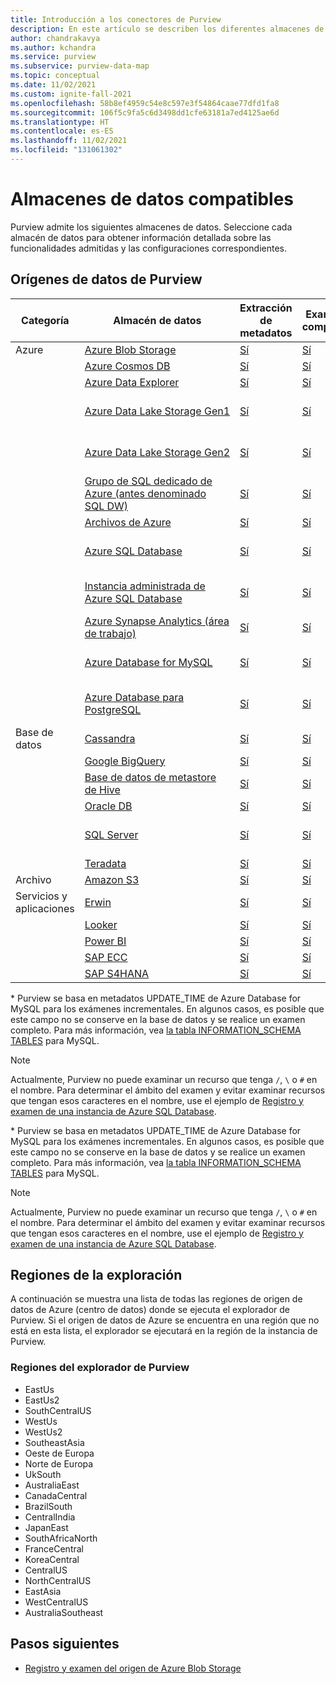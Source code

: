 ```yaml
---
title: Introducción a los conectores de Purview
description: En este artículo se describen los diferentes almacenes de datos y funcionalidades admitidos en Purview
author: chandrakavya
ms.author: kchandra
ms.service: purview
ms.subservice: purview-data-map
ms.topic: conceptual
ms.date: 11/02/2021
ms.custom: ignite-fall-2021
ms.openlocfilehash: 58b8ef4959c54e8c597e3f54864caae77dfd1fa8
ms.sourcegitcommit: 106f5c9fa5c6d3498dd1cfe63181a7ed4125ae6d
ms.translationtype: HT
ms.contentlocale: es-ES
ms.lasthandoff: 11/02/2021
ms.locfileid: "131061302"
---
```

# <a name="supported-data-stores"></a>Almacenes de datos compatibles

Purview admite los siguientes almacenes de datos. Seleccione cada almacén de datos para obtener información detallada sobre las funcionalidades admitidas y las configuraciones correspondientes.

## <a name="purview-data-sources"></a>Orígenes de datos de Purview

|**Categoría**|  **Almacén de datos**  |**Extracción de metadatos**|**Examen completo**|**Examen incremental**|**Examen con ámbito**|**Clasificación**|**Directiva de acceso**|**Lineage**|
|---|---|---|---|---|---|---|---|---|
| Azure | [Azure Blob Storage](register-scan-azure-blob-storage-source.md)| [Sí](register-scan-azure-blob-storage-source.md#register) | [Sí](register-scan-azure-blob-storage-source.md#scan)|[Sí](register-scan-azure-blob-storage-source.md#scan) | [Sí](register-scan-azure-blob-storage-source.md#scan)|[Sí](register-scan-azure-blob-storage-source.md#scan)| Sí | No|
||[Azure Cosmos DB](register-scan-azure-cosmos-database.md)| [Sí](register-scan-azure-cosmos-database.md#register) | [Sí](register-scan-azure-cosmos-database.md#scan)|[Sí](register-scan-azure-cosmos-database.md#scan) | [Sí](register-scan-azure-cosmos-database.md#scan)|[Sí](register-scan-azure-cosmos-database.md#scan)|No|No|
||[Azure Data Explorer](register-scan-azure-data-explorer.md)| [Sí](register-scan-azure-data-explorer.md#register) | [Sí](register-scan-azure-data-explorer.md#scan) | [Sí](register-scan-azure-data-explorer.md#scan) | [Sí](register-scan-azure-data-explorer.md#scan)| [Sí](register-scan-azure-data-explorer.md#scan)| No | No |
||[Azure Data Lake Storage Gen1](register-scan-adls-gen1.md)| [Sí](register-scan-adls-gen1.md#register) | [Sí](register-scan-adls-gen1.md#scan)|[Sí](register-scan-adls-gen1.md#scan) | [Sí](register-scan-adls-gen1.md#scan)|[Sí](register-scan-adls-gen1.md#scan)| No |[Linaje de Data Factory](how-to-link-azure-data-factory.md) |
||[Azure Data Lake Storage Gen2](register-scan-adls-gen2.md)| [Sí](register-scan-adls-gen2.md#register) | [Sí](register-scan-adls-gen2.md#scan)|[Sí](register-scan-adls-gen2.md#scan) | [Sí](register-scan-adls-gen2.md#scan)|[Sí](register-scan-adls-gen2.md#scan)| Sí | [Linaje de Data Factory](how-to-link-azure-data-factory.md) |
||[Grupo de SQL dedicado de Azure (antes denominado SQL DW)](register-scan-azure-synapse-analytics.md)| [Sí](register-scan-azure-synapse-analytics.md#register) | [Sí](register-scan-azure-synapse-analytics.md#scan)| [Sí](register-scan-azure-synapse-analytics.md#scan)| [Sí](register-scan-azure-synapse-analytics.md#scan)| [Sí](register-scan-azure-synapse-analytics.md#scan)| No | No|
||[Archivos de Azure](register-scan-azure-files-storage-source.md)|[Sí](register-scan-azure-files-storage-source.md#register) | [Sí](register-scan-azure-files-storage-source.md#scan) | [Sí](register-scan-azure-files-storage-source.md#scan) | [Sí](register-scan-azure-files-storage-source.md#scan) | [Sí](register-scan-azure-files-storage-source.md#scan) | No | No |
||[Azure SQL Database](register-scan-azure-sql-database.md)| [Sí](register-scan-azure-sql-database.md#register) | [Sí](register-scan-azure-sql-database.md#scan)|[Sí](register-scan-azure-sql-database.md#scan) | [Sí](register-scan-azure-sql-database.md#scan)|[Sí](register-scan-azure-sql-database.md#scan)| No |[Linaje de Data Factory](how-to-link-azure-data-factory.md)|
||[Instancia administrada de Azure SQL Database](register-scan-azure-sql-database-managed-instance.md)| [Sí](register-scan-azure-sql-database-managed-instance.md#register) | [Sí](register-scan-azure-sql-database-managed-instance.md#scan)| [Sí](register-scan-azure-sql-database-managed-instance.md#scan) | [Sí](register-scan-azure-sql-database-managed-instance.md#scan) | [Sí](register-scan-azure-sql-database-managed-instance.md#scan) | No | [Linaje de Data Factory](how-to-link-azure-data-factory.md) |
||[Azure Synapse Analytics (área de trabajo)](register-scan-synapse-workspace.md)| [Sí](register-scan-synapse-workspace.md#register) | [Sí](register-scan-synapse-workspace.md#scan)| [Sí](register-scan-synapse-workspace.md#scan) | [Sí](register-scan-synapse-workspace.md#scan)| [Sí](register-scan-synapse-workspace.md#scan)| No| [Sí](how-to-lineage-azure-synapse-analytics.md)|
||[Azure Database for MySQL](register-scan-azure-mysql-database.md)| [Sí](register-scan-azure-mysql-database.md#register) | [Sí](register-scan-azure-mysql-database.md#scan)| [Sí*](register-scan-azure-mysql-database.md#scan) | [Sí](register-scan-azure-mysql-database.md#scan) | [Sí](register-scan-azure-mysql-database.md#scan) | No | [Linaje de Data Factory](how-to-link-azure-data-factory.md) |
||[Azure Database para PostgreSQL](register-scan-azure-postgresql.md)| [Sí](register-scan-azure-postgresql.md#register) | [Sí](register-scan-azure-postgresql.md#scan)| [Sí](register-scan-azure-postgresql.md#scan) | [Sí](register-scan-azure-postgresql.md#scan) | [Sí](register-scan-azure-postgresql.md#scan) | No | [Linaje de Data Factory](how-to-link-azure-data-factory.md) |
|Base de datos|[Cassandra](register-scan-cassandra-source.md)|[Sí](register-scan-cassandra-source.md#register) | [Sí](register-scan-cassandra-source.md#scan)| No | No | No | No| [Sí](how-to-lineage-cassandra.md)|
||[Google BigQuery](register-scan-google-bigquery-source.md)| [Sí](register-scan-google-bigquery-source.md#register)| [Sí](register-scan-google-bigquery-source.md#scan)| No | No | No | No| [Sí](how-to-lineage-google-bigquery.md)|
||[Base de datos de metastore de Hive](register-scan-hive-metastore-source.md)| [Sí](register-scan-hive-metastore-source.md#register)| [Sí](register-scan-hive-metastore-source.md#scan)| No | No | No | No| Sí |
||[Oracle DB](register-scan-oracle-source.md)| [Sí](register-scan-oracle-source.md#register)| [Sí](register-scan-oracle-source.md#scan)| No | No | No | No| [Sí](how-to-lineage-oracle.md)|
||[SQL Server](register-scan-on-premises-sql-server.md)| [Sí](register-scan-on-premises-sql-server.md#register) | [Sí](register-scan-on-premises-sql-server.md#scan) | [Sí](register-scan-on-premises-sql-server.md#scan) | [Sí](register-scan-on-premises-sql-server.md#scan) | [Sí](register-scan-on-premises-sql-server.md#scan) | No| [Linaje de Data Factory](how-to-link-azure-data-factory.md) |
||[Teradata](register-scan-teradata-source.md)| [Sí](register-scan-teradata-source.md#register)| [Sí](register-scan-teradata-source.md#scan)| No | No | No | No| [Sí](how-to-lineage-teradata.md)|
|Archivo|[Amazon S3](register-scan-amazon-s3.md)|[Sí](register-scan-amazon-s3.md)| [Sí](register-scan-amazon-s3.md)| [Sí](register-scan-amazon-s3.md)| [Sí](register-scan-amazon-s3.md)| [Sí](register-scan-amazon-s3.md)| No| Sí|
|Servicios y aplicaciones|[Erwin](register-scan-erwin-source.md)| [Sí](register-scan-erwin-source.md#register)| [Sí](register-scan-erwin-source.md#scan)| No | No | No | No| [Sí](how-to-lineage-erwin.md)|
||[Looker](register-scan-looker-source.md)| [Sí](register-scan-looker-source.md#register)| [Sí](register-scan-looker-source.md#scan)| No | No | No | No| [Sí](how-to-lineage-looker.md)|
||[Power BI](register-scan-power-bi-tenant.md)| [Sí](register-scan-power-bi-tenant.md#register)| [Sí](register-scan-power-bi-tenant.md#scan)| No | No | No | No| [Sí](how-to-lineage-powerbi.md)|
||[SAP ECC](register-scan-sapecc-source.md)| [Sí](register-scan-sapecc-source.md#register)| [Sí](register-scan-sapecc-source.md#scan)| No | No | No | No| [Sí](how-to-lineage-sapecc.md)|
||[SAP S4HANA](register-scan-saps4hana-source.md)| [Sí](register-scan-saps4hana-source.md#register)| [Sí](register-scan-saps4hana-source.md#scan)| No | No | No | No| [Sí](how-to-lineage-sapecc.md)|

\* Purview se basa en metadatos UPDATE_TIME de Azure Database for MySQL para los exámenes incrementales. En algunos casos, es posible que este campo no se conserve en la base de datos y se realice un examen completo. Para más información, vea [la tabla INFORMATION_SCHEMA TABLES](https://dev.mysql.com/doc/refman/5.7/en/information-schema-tables-table.html) para MySQL. 

> [!NOTE]
> Actualmente, Purview no puede examinar un recurso que tenga `/`, `\` o `#` en el nombre. Para determinar el ámbito del examen y evitar examinar recursos que tengan esos caracteres en el nombre, use el ejemplo de [Registro y examen de una instancia de Azure SQL Database](register-scan-azure-sql-database.md#creating-the-scan).

\* Purview se basa en metadatos UPDATE_TIME de Azure Database for MySQL para los exámenes incrementales. En algunos casos, es posible que este campo no se conserve en la base de datos y se realice un examen completo. Para más información, vea [la tabla INFORMATION_SCHEMA TABLES](https://dev.mysql.com/doc/refman/5.7/en/information-schema-tables-table.html) para MySQL. 

> [!NOTE]
> Actualmente, Purview no puede examinar un recurso que tenga `/`, `\` o `#` en el nombre. Para determinar el ámbito del examen y evitar examinar recursos que tengan esos caracteres en el nombre, use el ejemplo de [Registro y examen de una instancia de Azure SQL Database](register-scan-azure-sql-database.md#creating-the-scan).

## <a name="scan-regions"></a>Regiones de la exploración
A continuación se muestra una lista de todas las regiones de origen de datos de Azure (centro de datos) donde se ejecuta el explorador de Purview. Si el origen de datos de Azure se encuentra en una región que no está en esta lista, el explorador se ejecutará en la región de la instancia de Purview.
 
### <a name="purview-scanner-regions"></a>Regiones del explorador de Purview

- EastUs
- EastUs2 
- SouthCentralUS
- WestUs
- WestUs2
- SoutheastAsia
- Oeste de Europa
- Norte de Europa
- UkSouth
- AustraliaEast
- CanadaCentral
- BrazilSouth
- CentralIndia
- JapanEast
- SouthAfricaNorth
- FranceCentral
- KoreaCentral
- CentralUS
- NorthCentralUS
- EastAsia
- WestCentralUS
- AustraliaSoutheast

## <a name="next-steps"></a>Pasos siguientes

- [Registro y examen del origen de Azure Blob Storage](register-scan-azure-blob-storage-source.md)
